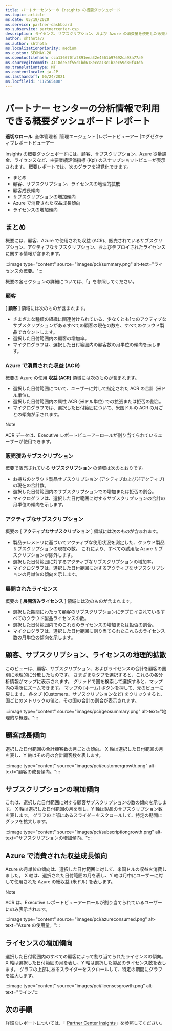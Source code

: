 ```yaml
---
title: パートナーセンターの Insights の概要ダッシュボード
ms.topic: article
ms.date: 05/19/2020
ms.service: partner-dashboard
ms.subservice: partnercenter-csp
description: ライセンス、サブスクリプション、および Azure の消費量を使用した販売とデプロイ、顧客の成長、および収益の増加に関するスナップショットをご覧ください。
author: shthota77
ms.author: shthota
ms.localizationpriority: medium
ms.custom: SEOMAY.20
ms.openlocfilehash: cca136670fa2891eea32e4561b97692ca98a77a9
ms.sourcegitcommit: 4118de5cf55d1bd618ecca13c1b2ec59d80f43db
ms.translationtype: MT
ms.contentlocale: ja-JP
ms.lasthandoff: 06/24/2021
ms.locfileid: "112565408"
---
```

# <a name="overview-dashboard-reports-available-in-partner-center-insights"></a>パートナー センターの分析情報で利用できる概要ダッシュボード レポート
 
**適切なロール**: 全体管理者 |管理エージェント |レポートビューアー |エグゼクティブレポートビューアー

Insights の概要ダッシュボードには、顧客、サブスクリプション、Azure 従量課金、ライセンスなど、主要業績評価指標 (Kpi) のスナップショットビューが表示されます。 概要レポートでは、次のグラフを視覚化できます。

- まとめ  
- 顧客、サブスクリプション、ライセンスの地理的拡散  
- 顧客成長傾向 
- サブスクリプションの増加傾向 
- Azure で消費された収益成長傾向 
- ライセンスの増加傾向 

## <a name="summary"></a>まとめ

概要には、顧客、Azure で使用された収益 (ACR)、販売されているサブスクリプション、アクティブなサブスクリプション、およびデプロイされたライセンスに関する情報が含まれます。 

:::image type="content" source="images/pci/summary.png" alt-text="ライセンスの概要。":::

概要の各セクションの詳細については、「」を参照してください。

### <a name="customers"></a>顧客

[ **顧客** ] 領域には次のものが含まれます。

- さまざまな種類の組織に関連付けられている、少なくとも1つのアクティブなサブスクリプションがあるすべての顧客の現在の数を、すべてのクラウド製品でカウントします。
- 選択した日付範囲内の顧客の増加率。
- マイクログラフは、選択した日付範囲内の顧客数の月単位の傾向を示します。

### <a name="azure-consumed-revenue-acr"></a>Azure で消費された収益 (ACR)

概要の Azure の使用 **収益 (ACR)** 領域には次のものが含まれます。

- 選択した日付範囲について、ユーザーに対して指定された ACR の合計 (米ドル単位)。
- 選択した日付範囲内の属性 ACR (米ドル単位) での拡張または拒否の割合。
- マイクログラフでは、選択した日付範囲について、米国ドルの ACR の月ごとの傾向が示されます。 

> [!NOTE]
> ACR データは、Executive レポートビューアーロールが割り当てられているユーザーが使用できます。
 
### <a name="subscriptions-sold"></a>販売済みサブスクリプション

概要で販売されている **サブスクリプション** の領域は次のとおりです。

- お持ちのクラウド製品サブスクリプション (アクティブおよび非アクティブ) の現在の合計数。  
- 選択した日付範囲内のサブスクリプションでの増加または拒否の割合。
- マイクログラフは、選択した日付範囲に対するサブスクリプションの合計の月単位の傾向を示します。

### <a name="active-subscriptions"></a>アクティブなサブスクリプション

概要の [ **アクティブなサブスクリプション** ] 領域には次のものが含まれます。

- 製品テレメトリに基づいてアクティブな使用状況を測定した、クラウド製品サブスクリプションの現在の数。 これにより、すべての試用版 Azure サブスクリプションが除外します。  
- 選択した日付範囲に対するアクティブなサブスクリプションの増加率。
- マイクログラフは、選択した日付範囲に対するアクティブなサブスクリプションの月単位の傾向を示します。
 
### <a name="licenses-deployed"></a>展開されたライセンス

概要の [ **展開済みライセンス** ] 領域には次のものが含まれます。
 
- 選択した期間にわたって顧客のサブスクリプションにデプロイされているすべてのクラウド製品ライセンスの数。 
- 選択した日付範囲内でのこれらのライセンスの増加または拒否の割合。 
- マイクログラフは、選択した日付範囲に割り当てられたこれらのライセンス数の月単位の傾向を示します。

## <a name="geographical-spread-of-your-customers-subscriptions-and-licenses"></a>顧客、サブスクリプション、ライセンスの地理的拡散

このビューは、顧客、サブスクリプション、およびライセンスの合計を顧客の国別に地理的に分散したものです。 さまざまなタブを選択すると、これらの各分析情報がマップに表示されます。 グリッドで国を検索して選択すると、マップ内の場所にズームできます。 マップの [ホーム] ボタンを押して、元のビューに戻します。 各タブ (Customers、サブスクリプションなど) をクリックすると、国ごとのメトリックの値と、その国の合計の割合が表示されます。  

:::image type="content" source="images/pci/geosummary.png" alt-text="地理的な概要。":::

## <a name="customers-growth-trend"></a>顧客成長傾向

選択した日付範囲の合計顧客数の月ごとの傾向。 X 軸は選択した日付範囲の月を表し、Y 軸はその月の合計顧客数を表します。 

:::image type="content" source="images/pci/customergrowth.png" alt-text="顧客の成長傾向。":::

## <a name="subscriptions-growth-trend"></a>サブスクリプションの増加傾向

これは、選択した日付範囲に対する顧客サブスクリプションの数の傾向を示します。 X 軸は選択した日付範囲の月を表し、Y 軸は製品のサブスクリプション数を表します。 グラフの上部にあるスライダーをスクロールして、特定の期間にグラフを拡大します。 

:::image type="content" source="images/pci/subscriptiongrowth.png" alt-text="サブスクリプションの増加傾向。":::

## <a name="azure-consumed-revenue-growth-trend"></a>Azure で消費された収益成長傾向

Azure の月単位の傾向は、選択した日付範囲に対して、米国ドルの収益を消費しました。 X 軸は、選択された日付範囲の月を表し、Y 軸は月中にユーザーに対して使用された Azure の総収益 (米ドル) を表します。

> [!NOTE]
> ACR は、Executive レポートビューアーロールが割り当てられているユーザーにのみ表示されます。 

:::image type="content" source="images/pci/azureconsumed.png" alt-text="Azure の使用量。":::

## <a name="licenses-growth-trend"></a>ライセンスの増加傾向
 
選択した日付範囲内のすべての顧客によって割り当てられたライセンスの傾向。 X 軸は選択した日付範囲の月を表し、Y 軸は選択した製品のライセンス数を表します。 グラフの上部にあるスライダーをスクロールして、特定の期間にグラフを拡大します。  

:::image type="content" source="images/pci/licensesgrowth.png" alt-text="ライン.":::

## <a name="next-steps"></a>次の手順

詳細なレポートについては、「 [Partner Center Insights](partner-center-insights.md)」を参照してください。
